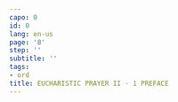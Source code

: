 ```yaml
---
capo: 0
id: 0
lang: en-us
page: '8'
step: ''
subtitle: ''
tags:
- ord
title: EUCHARISTIC PRAYER II - 1 PREFACE
---
```

